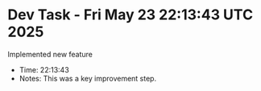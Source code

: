 # Dev Task - Fri May 23 22:13:43 UTC 2025
Implemented new feature
- Time: 22:13:43
- Notes: This was a key improvement step.
